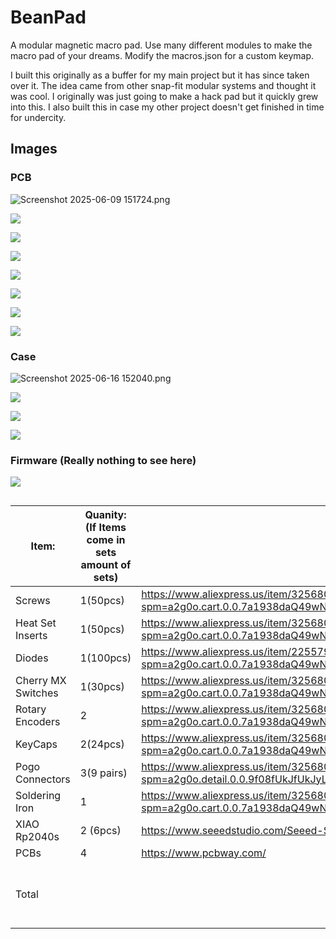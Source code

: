 # BeanPad

A modular magnetic macro pad. Use many different modules to make the macro pad of your dreams. Modify the macros.json for a custom keymap.

I built this originally as a buffer for my main project but it has since taken over it. The idea came from other snap-fit modular systems and thought it was cool. I originally was just going to make a hack pad but it quickly grew into this.
I also built this in case my other project doesn't get finished in time for undercity.
## Images

### PCB

![Screenshot 2025-06-09 151724.png](https://github.com/Choccy-vr/BeanPad/blob/main/PCBs/Pictures/BeanPad-Base.png)

![](https://github.com/Choccy-vr/BeanPad/blob/main/PCBs/Pictures/BeanPad-Base-Bottom.png)

![](https://github.com/Choccy-vr/BeanPad/blob/main/PCBs/Pictures/Knobs.png)

![](https://github.com/Choccy-vr/BeanPad/blob/main/PCBs/Pictures/Knobs-Bottom.png)

![](https://github.com/Choccy-vr/BeanPad/blob/main/PCBs/Pictures/Macro.png)

![](https://github.com/Choccy-vr/BeanPad/blob/main/PCBs/Pictures/Macro-Bottom.png)

![](https://github.com/Choccy-vr/BeanPad/blob/main/PCBs/Pictures/Num-Pad.png)

![](https://github.com/Choccy-vr/BeanPad/blob/main/PCBs/Pictures/Num-Pad-Bottom.png)

### Case



![Screenshot 2025-06-16 152040.png](https://github.com/Choccy-vr/BeanPad/blob/main/CAD/Base/BeanPad.png)

![](https://github.com/Choccy-vr/BeanPad/blob/main/CAD/Knobs/BeanPad%20-%20Knobs.png)

![](https://github.com/Choccy-vr/BeanPad/blob/main/CAD/Macro/BeanPad%20-%20Macro.png)

![](https://github.com/Choccy-vr/BeanPad/blob/main/CAD/NumPad/BeanPad%20-%20NumPad.png)

### Firmware (Really nothing to see here)

![](https://github.com/Choccy-vr/BeanPad/blob/main/Project%20Images/Screenshot%202025-06-16%20152040.png)

## 
|Item:             |Quanity: (If Items come in sets amount of sets)|Source:                                                                                                                                                                                                                                                                                                                                                                                                                                   |Cost:  |Total                                |
|------------------|-----------------------------------------------|------------------------------------------------------------------------------------------------------------------------------------------------------------------------------------------------------------------------------------------------------------------------------------------------------------------------------------------------------------------------------------------------------------------------------------------|-------|-------------------------------------|
|Screws            |1(50pcs)                                       |https://www.aliexpress.us/item/3256802339245383.html?spm=a2g0o.cart.0.0.7a1938daQ49wN7&mp=1&pdp_npi=5%40dis%21USD%21USD%201.46%21USD%201.41%21%21USD%201.41%21%21%21%402103273e17501073692076879ef915%2112000021000038128%21ct%21US%213108417632%21%211%210&_gl=1*ga8tl1*_gcl_au*NDM2NDExMDYwLjE3NDk1NzAxOTM.*_ga*Nzg5NDk5ODkzLjE3NTAxMDU1ODU.*_ga_VED1YSGNC7*czE3NTAxMDU1ODQkbzEkZzEkdDE3NTAxMDczNzAkajUxJGwwJGgw&gatewayAdapt=glo2usa   |$1.50  |                                     |
|Heat Set Inserts  |1(50pcs)                                       |https://www.aliexpress.us/item/3256807466816961.html?spm=a2g0o.cart.0.0.7a1938daQ49wN7&mp=1&pdp_npi=5%40dis%21USD%21USD%202.02%21USD%201.93%21%21USD%201.93%21%21%21%402103273e17501073692076879ef915%2112000041667111488%21ct%21US%213108417632%21%211%210&_gl=1*ga8tl1*_gcl_au*NDM2NDExMDYwLjE3NDk1NzAxOTM.*_ga*Nzg5NDk5ODkzLjE3NTAxMDU1ODU.*_ga_VED1YSGNC7*czE3NTAxMDU1ODQkbzEkZzEkdDE3NTAxMDczNzAkajUxJGwwJGgw&gatewayAdapt=glo2usa   |$2     |                                     |
|Diodes            |1(100pcs)                                      |https://www.aliexpress.us/item/2255799955957794.html?spm=a2g0o.cart.0.0.7a1938daQ49wN7&mp=1&pdp_npi=5%40dis%21USD%21USD%201.42%21USD%201.42%21%21USD%201.39%21%21%21%402103273e17501073692076879ef915%2110000000428321629%21ct%21US%213108417632%21%211%210&_gl=1*ga8tl1*_gcl_au*NDM2NDExMDYwLjE3NDk1NzAxOTM.*_ga*Nzg5NDk5ODkzLjE3NTAxMDU1ODU.*_ga_VED1YSGNC7*czE3NTAxMDU1ODQkbzEkZzEkdDE3NTAxMDczNzAkajUxJGwwJGgw&gatewayAdapt=glo2usa   |$1     |                                     |
|Cherry MX Switches|1(30pcs)                                       |https://www.aliexpress.us/item/3256806069646359.html?spm=a2g0o.cart.0.0.7a1938daQ49wN7&mp=1&pdp_npi=5%40dis%21USD%21USD%2019.50%21USD%2018.55%21%21USD%2018.55%21%21%21%402103273e17501073692076879ef915%2112000036489552474%21ct%21US%213108417632%21%211%210&_gl=1*xvozit*_gcl_au*NDM2NDExMDYwLjE3NDk1NzAxOTM.*_ga*Nzg5NDk5ODkzLjE3NTAxMDU1ODU.*_ga_VED1YSGNC7*czE3NTAxMDU1ODQkbzEkZzEkdDE3NTAxMDczNzckajQ0JGwwJGgw&gatewayAdapt=glo2usa|$19    |                                     |
|Rotary Encoders   |2                                              |https://www.aliexpress.us/item/3256805010555504.html?spm=a2g0o.cart.0.0.7a1938daQ49wN7&mp=1&pdp_npi=5%40dis%21USD%21USD%201.59%21USD%201.57%21%21USD%201.57%21%21%21%402103273e17501073692076879ef915%2112000032095591035%21ct%21US%213108417632%21%212%210&_gl=1*b3zsk7*_gcl_au*NDM2NDExMDYwLjE3NDk1NzAxOTM.*_ga*Nzg5NDk5ODkzLjE3NTAxMDU1ODU.*_ga_VED1YSGNC7*czE3NTAxMDU1ODQkbzEkZzEkdDE3NTAxMDczNzgkajQzJGwwJGgw&gatewayAdapt=glo2usa   |$3     |                                     |
|KeyCaps           |2(24pcs)                                       |https://www.aliexpress.us/item/3256802719703092.html?spm=a2g0o.cart.0.0.7a1938daQ49wN7&mp=1&pdp_npi=5%40dis%21USD%21USD%204.15%21USD%203.86%21%21USD%203.62%21%21%21%402103273e17501073692076879ef915%2112000025975791590%21ct%21US%213108417632%21%212%210&_gl=1*b3zsk7*_gcl_au*NDM2NDExMDYwLjE3NDk1NzAxOTM.*_ga*Nzg5NDk5ODkzLjE3NTAxMDU1ODU.*_ga_VED1YSGNC7*czE3NTAxMDU1ODQkbzEkZzEkdDE3NTAxMDczNzgkajQzJGwwJGgw&gatewayAdapt=glo2usa   |$7     |                                     |
|Pogo Connectors   |3(9 pairs)                                     |https://www.aliexpress.us/item/3256806345459324.html?spm=a2g0o.detail.0.0.9f08fUkJfUkJyL&mp=1&pdp_npi=5%40dis%21USD%21USD%206.80%21USD%206.80%21%21USD%206.80%21%21%21%402103273e17501073828027372ef915%2112000045728213793%21ct%21US%213108417632%21%213%210&_gl=1*1iabbhw*_gcl_au*NDM2NDExMDYwLjE3NDk1NzAxOTM.*_ga*Nzg5NDk5ODkzLjE3NTAxMDU1ODU.*_ga_VED1YSGNC7*czE3NTAxMDU1ODQkbzEkZzEkdDE3NTAxMDc3MDAkajE2JGwwJGgw&gatewayAdapt=glo2usa|$21    |                                     |
|Soldering Iron    |1                                              |https://www.aliexpress.us/item/3256806823950124.html?spm=a2g0o.cart.0.0.7a1938daQ49wN7&mp=1&pdp_npi=5%40dis%21USD%21USD%2019.24%21USD%207.89%21%21USD%207.89%21%21%21%402103273e17501073692076879ef915%2112000039050811400%21ct%21US%213108417632%21%211%210&_gl=1*y42j40*_gcl_au*NDM2NDExMDYwLjE3NDk1NzAxOTM.*_ga*Nzg5NDk5ODkzLjE3NTAxMDU1ODU.*_ga_VED1YSGNC7*czE3NTAxMDU1ODQkbzEkZzEkdDE3NTAxMDczODEkajQwJGwwJGgw&gatewayAdapt=glo2usa  |$8     |                                     |
|XIAO Rp2040s      |2 (6pcs)                                       |https://www.seeedstudio.com/Seeed-Studio-XIAO-RP2040-3PCS-p-5942.html                                                                                                                                                                                                                                                                                                                                                                     |$27    |                                     |
|PCBs              |4                                              |https://www.pcbway.com/                                                                                                                                                                                                                                                                                                                                                                                                                   |$47.84 |                                     |
|Total             |                                               |                                                                                                                                                                                                                                                                                                                                                                                                                                          |       |$148.23 (Includes Shipping and Taxes)|
